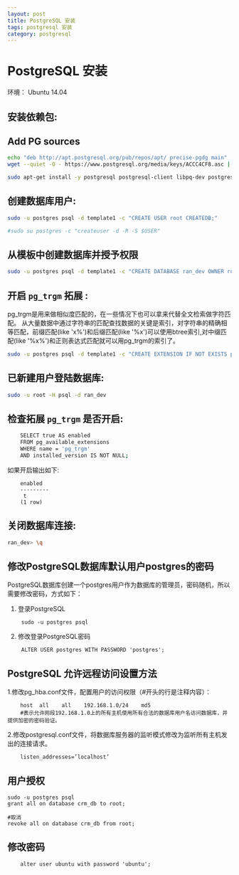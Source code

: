 ```yaml
---
layout: post
title: PostgreSQL 安装
tags: postgresql 安装
category: postgresql
---
```


# PostgreSQL 安装
环境： Ubuntu 14.04

## 安装依赖包:


## Add PG sources
```bash
echo "deb http://apt.postgresql.org/pub/repos/apt/ precise-pgdg main" | sudo tee -a /etc/apt/sources.list.d/pgdb.list
wget --quiet -O - https://www.postgresql.org/media/keys/ACCC4CF8.asc | sudo apt-key add -
```

```bash
sudo apt-get install -y postgresql postgresql-client libpq-dev postgresql-contrib
```

## 创建数据库用户:

```bash
sudo -u postgres psql -d template1 -c "CREATE USER root CREATEDB;"

#sudo su postgres -c "createuser -d -R -S $USER"
```

## 从模板中创建数据库并授予权限
```bash
sudo -u postgres psql -d template1 -c "CREATE DATABASE ran_dev OWNER root;"
```

## 开启 `pg_trgm` 拓展 :

pg_trgm是用来做相似度匹配的，在一些情况下也可以拿来代替全文检索做字符匹配。
从大量数据中通过字符串的匹配查找数据的关键是索引，对字符串的精确相等匹配，前缀匹配(like 'x%')和后缀匹配(like '%x')可以使用btree索引,对中缀匹配(like '%x%')和正则表达式匹配就可以用pg_trgm的索引了。

```bash
sudo -u postgres psql -d template1 -c "CREATE EXTENSION IF NOT EXISTS pg_trgm;"
```

## 已新建用户登陆数据库:

```bash
sudo -u root -H psql -d ran_dev
```

##  检查拓展 `pg_trgm` 是否开启:

```bash
    SELECT true AS enabled
    FROM pg_available_extensions
    WHERE name = 'pg_trgm'
    AND installed_version IS NOT NULL;
```

如果开启输出如下:

```
    enabled
    ---------
     t
    (1 row)
```

## 关闭数据库连接:

```bash
ran_dev> \q
```


## 修改PostgreSQL数据库默认用户postgres的密码

PostgreSQL数据库创建一个postgres用户作为数据库的管理员，密码随机，所以需要修改密码，方式如下：

1. 登录PostgreSQL

		sudo -u postgres psql


2. 修改登录PostgreSQL密码

		ALTER USER postgres WITH PASSWORD 'postgres';

## PostgreSQL 允许远程访问设置方法
1.修改pg_hba.conf文件，配置用户的访问权限（#开头的行是注释内容）：

		host  all    all    192.168.1.0/24    md5
		#表示允许网段192.168.1.0上的所有主机使用所有合法的数据库用户名访问数据库，并提供加密的密码验证。

2.修改postgresql.conf文件，将数据库服务器的监听模式修改为监听所有主机发出的连接请求。

		listen_addresses=’localhost’


## 用户授权

	sudo -u postgres psql
	grant all on database crm_db to root;

	#取消
	revoke all on database crm_db from root;



## 修改密码


		alter user ubuntu with password 'ubuntu';

